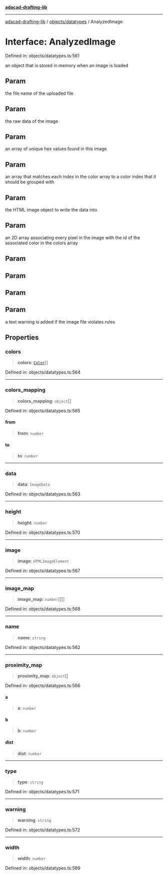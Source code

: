 [**adacad-drafting-lib**](../../../README.md)

***

[adacad-drafting-lib](../../../modules.md) / [objects/datatypes](../README.md) / AnalyzedImage

# Interface: AnalyzedImage

Defined in: objects/datatypes.ts:561

an object that is stored in memory when an image is loaded

## Param

the file name of the uploaded file

## Param

the raw data of the image

## Param

an array of unique hex values found in this image

## Param

an array that matches each index in the color array to a color index that it should be grouped with

## Param

the HTML image object to write the data into

## Param

an 2D array associating every pixel in the image with the id of the associated color in the colors array

## Param

## Param

## Param

## Param

a text warning is added if the image file violates rules

## Properties

### colors

> **colors**: [`Color`](Color.md)[]

Defined in: objects/datatypes.ts:564

***

### colors\_mapping

> **colors\_mapping**: `object`[]

Defined in: objects/datatypes.ts:565

#### from

> **from**: `number`

#### to

> **to**: `number`

***

### data

> **data**: `ImageData`

Defined in: objects/datatypes.ts:563

***

### height

> **height**: `number`

Defined in: objects/datatypes.ts:570

***

### image

> **image**: `HTMLImageElement`

Defined in: objects/datatypes.ts:567

***

### image\_map

> **image\_map**: `number`[][]

Defined in: objects/datatypes.ts:568

***

### name

> **name**: `string`

Defined in: objects/datatypes.ts:562

***

### proximity\_map

> **proximity\_map**: `object`[]

Defined in: objects/datatypes.ts:566

#### a

> **a**: `number`

#### b

> **b**: `number`

#### dist

> **dist**: `number`

***

### type

> **type**: `string`

Defined in: objects/datatypes.ts:571

***

### warning

> **warning**: `string`

Defined in: objects/datatypes.ts:572

***

### width

> **width**: `number`

Defined in: objects/datatypes.ts:569
